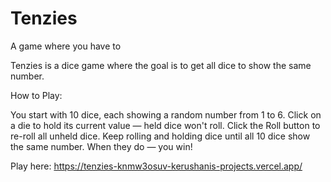 # Tenzies

A game where you have to 

Tenzies is a dice game where the goal is to get all dice to show the same number.

How to Play:

You start with 10 dice, each showing a random number from 1 to 6.
Click on a die to hold its current value — held dice won't roll.
Click the Roll button to re-roll all unheld dice.
Keep rolling and holding dice until all 10 dice show the same number.
When they do — you win!

Play here: https://tenzies-knmw3osuv-kerushanis-projects.vercel.app/
